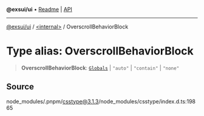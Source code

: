 **@exsui/ui** • [Readme](../../README.md) \| [API](../../globals.md)

***

[@exsui/ui](../../README.md) / [\<internal\>](../README.md) / OverscrollBehaviorBlock

# Type alias: OverscrollBehaviorBlock

> **OverscrollBehaviorBlock**: [`Globals`](Globals.md) \| `"auto"` \| `"contain"` \| `"none"`

## Source

node\_modules/.pnpm/csstype@3.1.3/node\_modules/csstype/index.d.ts:19865
